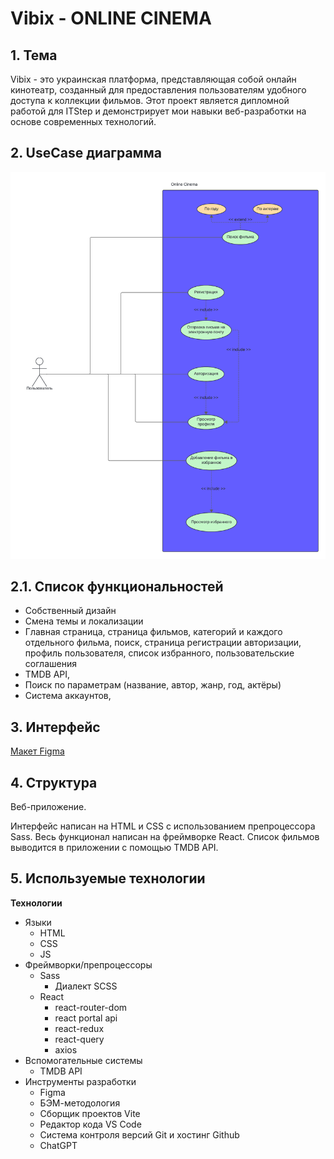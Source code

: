 # Vibix - ONLINE CINEMA

## 1. Тема

Vibix - это украинская платформа, представляющая собой онлайн кинотеатр, созданный для предоставления пользователям удобного доступа к коллекции фильмов. Этот проект является дипломной работой для ITStep и демонстрирует мои навыки веб-разработки на основе современных технологий.

## 2. UseCase диаграмма

![alt text](diagram/diagram.png)

## 2.1. Список функциональностей

- Собственный дизайн
- Смена темы и локализации
- Главная страница, страница фильмов, категорий и каждого отдельного фильма, поиск, страница регистрации авторизации, профиль пользователя, список избранного, пользовательские соглашения
- TMDB API,
- Поиск по параметрам (название, автор, жанр, год, актёры)
- Система аккаунтов,

## 3. Интерфейс

[Макет Figma](https://www.figma.com/design/FUrbKPfoCkIobVoMg7KVoN/Vibix?node-id=0-1&t=hgwnDMH69Ln7alAQ-1)

## 4. Структура

Веб-приложение.

Интерфейс написан на HTML и CSS с использованием препроцессора Sass.
Весь функционал написан на фреймворке React. Список фильмов выводится в приложении с помощью TMDB API.

## 5. Используемые технологии

**Технологии**
- Языки
	- HTML
	- CSS
	- JS
- Фреймворки/препроцессоры
	- Sass
		- Диалект SCSS
	- React
		- react-router-dom
		- react portal api
		- react-redux
		- react-query
		- axios
- Вспомогательные системы
	- TMDB API
- Инструменты разработки
	- Figma
	- БЭМ-методология
	- Сборщик проектов Vite
	- Редактор кода VS Code
	- Система контроля версий Git и хостинг Github
	- ChatGPT






